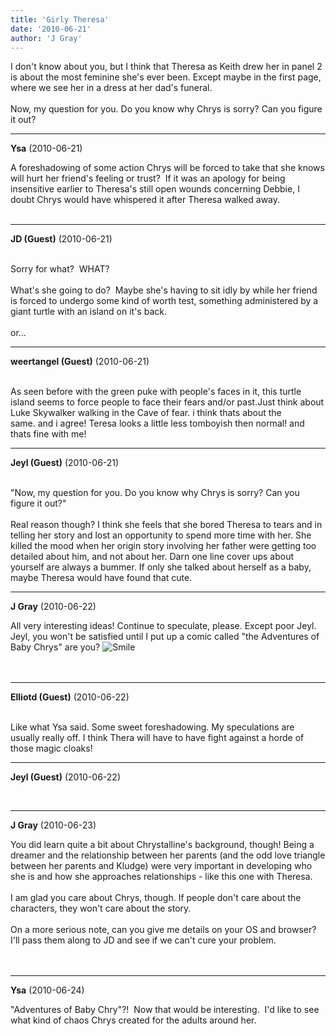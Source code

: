 ```yaml
---
title: 'Girly Theresa'
date: '2010-06-21'
author: 'J Gray'
---
```


I don't know about you, but I think that Theresa as Keith drew her in panel 2 is about the most feminine she's ever been. Except maybe in the first page, where we see her in a dress at her dad's funeral.<br><br>Now, my question for you. Do you know why Chrys is sorry? Can you figure it out?<br>

---
**Ysa** (2010-06-21)

A foreshadowing of some action Chrys will be forced to take that she knows will hurt her friend's feeling or trust?&nbsp; If it was an&nbsp;apology for being insensitive earlier to Theresa's still open wounds concerning Debbie, I doubt Chrys would have whispered it after Theresa walked away.<br><br>

---
**JD (Guest)** (2010-06-21)

<br> Sorry for what?&nbsp; WHAT?<br><br>What's she going to do?&nbsp; Maybe she's having to sit idly by while her friend is forced to undergo some kind of worth test, something administered by a giant turtle with an island on it's back.<br><br>or...<br>

---
**weertangel (Guest)** (2010-06-21)

<br>As seen before with the green puke with people's faces in it, this turtle island seems to force people to face their fears and/or past.Just think about Luke Skywalker walking in the Cave of fear. i think thats about the same.&nbsp;and i agree! Teresa looks a little less tomboyish then normal! and thats fine with me!

---
**Jeyl (Guest)** (2010-06-21)

<br> "Now, my question for you. Do you know why Chrys is sorry? Can you figure it out?"
<br>
<br>Real reason though? I think she feels that she bored Theresa to tears and in telling her story and lost an opportunity to spend more time with her. She killed the mood when her origin story involving her father were getting too detailed about him, and not about her. Darn one line cover ups about yourself are always a bummer. If only she talked about herself as a baby, maybe Theresa would have found that cute.

---
**J Gray** (2010-06-22)

All very interesting ideas! Continue to speculate, please. Except poor Jeyl. Jeyl, you won't be satisfied until I put up a comic called "the Adventures of Baby Chrys" are you? <img src="//smilies/smile.gif" alt="Smile" border="0"><br><br><br>

---
**Elliotd (Guest)** (2010-06-22)

<br> Like what Ysa said. Some sweet foreshadowing. My speculations are usually really off. I think Thera will have to have fight against a horde of those magic cloaks!<br>

---
**Jeyl (Guest)** (2010-06-22)

<br>

---
**J Gray** (2010-06-23)

You did learn quite a bit about Chrystalline's background, though! Being a dreamer and the relationship between her parents (and the odd love triangle between her parents and Kludge) were very important in developing who she is and how she approaches relationships - like this one with Theresa.<br><br>I am glad you care about Chrys, though. If people don't care about the characters, they won't care about the story. <br><br>On a more serious note, can you give me details on your OS and browser? I'll pass them along to JD and see if we can't cure your problem.<br><br><br>

---
**Ysa** (2010-06-24)

"Adventures of Baby Chry"?!&nbsp; Now that would be interesting.&nbsp; I'd like to see what kind of chaos Chrys created for the adults around her.<br><br>

